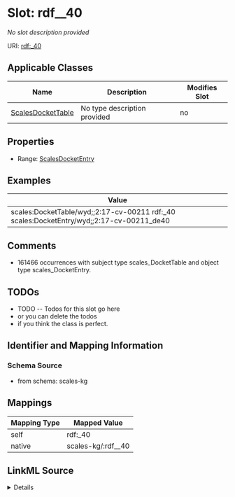 

# Slot: rdf__40


_No slot description provided_





URI: [rdf:_40](http://www.w3.org/1999/02/22-rdf-syntax-ns#_40)



<!-- no inheritance hierarchy -->





## Applicable Classes

| Name | Description | Modifies Slot |
| --- | --- | --- |
| [ScalesDocketTable](../classes/ScalesDocketTable.md) | No type description provided |  no  |







## Properties

* Range: [ScalesDocketEntry](../classes/ScalesDocketEntry.md)






## Examples

| Value |
| --- |
| scales:DocketTable/wyd;;2:17-cv-00211 rdf:_40 scales:DocketEntry/wyd;;2:17-cv-00211_de40 |

## Comments

* 161466 occurrences with subject type scales_DocketTable and object type scales_DocketEntry.

## TODOs

* TODO -- Todos for this slot go here
* or you can delete the todos
* if you think the class is perfect.

## Identifier and Mapping Information







### Schema Source


* from schema: scales-kg




## Mappings

| Mapping Type | Mapped Value |
| ---  | ---  |
| self | rdf:_40 |
| native | scales-kg/:rdf__40 |




## LinkML Source

<details>
```yaml
name: rdf__40
description: No slot description provided
todos:
- TODO -- Todos for this slot go here
- or you can delete the todos
- if you think the class is perfect.
comments:
- 161466 occurrences with subject type scales_DocketTable and object type scales_DocketEntry.
examples:
- value: scales:DocketTable/wyd;;2:17-cv-00211 rdf:_40 scales:DocketEntry/wyd;;2:17-cv-00211_de40
from_schema: scales-kg
rank: 1000
slot_uri: rdf:_40
alias: rdf__40
domain_of:
- scales_DocketTable
range: scales_DocketEntry

```
</details>